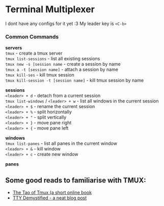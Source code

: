 # Terminal Multiplexer
I dont have any configs for it yet :3
My leader key is `<C-b>`

### Common Commands  
**servers**  
`tmux` - create a tmux server  
`tmux list-sessions` - list all existing sessions  
`tmux new -s [session name` - create a session by name  
`tmux a -t [session name]` - attach a session by name  
`tmux kill-ses` - kill tmux session  
`tmux kill-session -t [session name]` - kill tmux session by name  
  
**sessions**  
`<leader> + d` - detach from a current session  
`tmux list-windows` / `<leader> + w` - list all windows in the current session  
`<leader> + $` - rename the current session  
`<leader> + %` - split horizontally  
`<leader> + "` - split vertically  
`<leader> + }` - move pane right  
`<leader> + {` - move pane left  

**windows**  
`tmux list-panes` - list all panes in the current window  
`<leader> + &` - kill window  
`<leader> + c`  - create new window  

**panes**  


## Some good reads to familiarise with TMUX:
- [The Tao of Tmux (a short online book](https://leanpub.com/the-tao-of-tmux/read)
- [TTY Demystified - a neat blog post](https://www.linusakesson.net/programming/tty/index.php)


